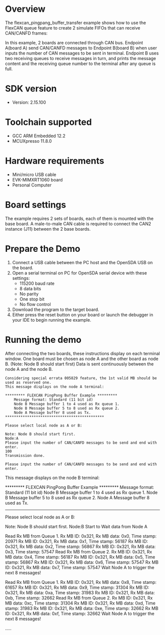 Overview
========
The flexcan_pingpang_buffer_transfer example shows how to use the FlexCAN queue feature to create
2 simulate FIFOs that can receive CAN/CANFD frames:

In this example, 2 boards are connected through CAN bus. Endpoint A(board A) send CAN/CANFD messages to
Endpoint B(board B) when user inputs the number of CAN messages to be sent in terminal. Endpoint B uses
two receiving queues to receive messages in turn, and prints the message content and the receiving queue
number to the terminal after any queue is full.

SDK version
===========
- Version: 2.15.100

Toolchain supported
===================
- GCC ARM Embedded  12.2
- MCUXpresso  11.8.0

Hardware requirements
=====================
- Mini/micro USB cable
- EVK-MIMXRT1060 board
- Personal Computer

Board settings
==============
The example requires 2 sets of boards, each of them is mounted with the base board. A male-to-male CAN cable
is required to connect the CAN2 instance (J11) between the 2 base boards.

Prepare the Demo
================
1. Connect a USB cable between the PC host and the OpenSDA USB on the board.
2. Open a serial terminal on PC for OpenSDA serial device with these settings:
   - 115200 baud rate
   - 8 data bits
   - No parity
   - One stop bit
   - No flow control
3. Download the program to the target board.
4. Either press the reset button on your board or launch the debugger in your IDE to begin running
   the example.

Running the demo
================
After connecting the two boards, these instructions display on each terminal window.
One board must be chosen as node A and the other board as node B. (Note: Node B should start first)
Data is sent continuously between the node A and the node B.

~~~~~~~~~~~~~~~~~~~~~
Considering special errata 005829 feature, the 1st valid MB should be used as reserved one.
This message displays on the node A terminal:

********* FLEXCAN PingPong Buffer Example *********
    Message format: Standard (11 bit id)
    Node B Message buffer 1 to 4 used as Rx queue 1.
    Node B Message buffer 5 to 8 used as Rx queue 2.
    Node A Message buffer 8 used as Tx.
*********************************************

Please select local node as A or B:

Note: Node B should start first.
Node:A
Please input the number of CAN/CANFD messages to be send and end with enter.
100
Transmission done.

Please input the number of CAN/CANFD messages to be send and end with enter.

~~~~~~~~~~~~~~~~~~~~~

This message displays on the node B terminal:

********* FLEXCAN PingPong Buffer Example *********
    Message format: Standard (11 bit id)
    Node B Message buffer 1 to 4 used as Rx queue 1.
    Node B Message buffer 5 to 8 used as Rx queue 2.
    Node A Message buffer 8 used as Tx.
*********************************************

Please select local node as A or B:

Note: Node B should start first.
Node:B
Start to Wait data from Node A

Read Rx MB from Queue 1.
Rx MB ID: 0x321, Rx MB data: 0x0, Time stamp: 20971
Rx MB ID: 0x321, Rx MB data: 0x1, Time stamp: 56187
Rx MB ID: 0x321, Rx MB data: 0x2, Time stamp: 56867
Rx MB ID: 0x321, Rx MB data: 0x3, Time stamp: 57547
Read Rx MB from Queue 2.
Rx MB ID: 0x321, Rx MB data: 0x4, Time stamp: 56187
Rx MB ID: 0x321, Rx MB data: 0x5, Time stamp: 56867
Rx MB ID: 0x321, Rx MB data: 0x6, Time stamp: 57547
Rx MB ID: 0x321, Rx MB data: 0x7, Time stamp: 57547
Wait Node A to trigger the next 8 messages!

Read Rx MB from Queue 1.
Rx MB ID: 0x321, Rx MB data: 0x8, Time stamp: 61657
Rx MB ID: 0x321, Rx MB data: 0x9, Time stamp: 31304
Rx MB ID: 0x321, Rx MB data: 0xa, Time stamp: 31983
Rx MB ID: 0x321, Rx MB data: 0xb, Time stamp: 32662
Read Rx MB from Queue 2.
Rx MB ID: 0x321, Rx MB data: 0xc, Time stamp: 31304
Rx MB ID: 0x321, Rx MB data: 0xd, Time stamp: 31983
Rx MB ID: 0x321, Rx MB data: 0xe, Time stamp: 32662
Rx MB ID: 0x321, Rx MB data: 0xf, Time stamp: 32662
Wait Node A to trigger the next 8 messages!

.....
~~~~~~~~~~~~~~~~~~~~~
